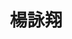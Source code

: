 ---
# Display name 
title: 楊詠翔

weight: 3
# Is this the primary user of the site?
superuser: no

# Role/position/tagline
role: 專題生 
user_groups: ["Graduated Students"]

# Organizations/Affiliations to show in About widget
organizations:
- name: 國立陽明交通大學
  url: https://www.nycu.edu.tw/

# Short bio (displayed in user profile at end of posts)
bio: 

# Interests to show in About widget
interests:
 - 光子晶體元件
 
# Education to show in About widget
# Job


---